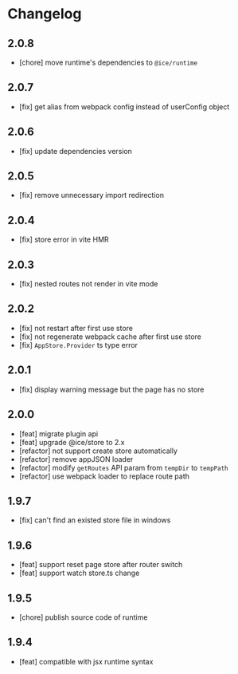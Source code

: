 # Changelog

## 2.0.8

- [chore] move runtime's dependencies to `@ice/runtime`

## 2.0.7

- [fix] get alias from webpack config instead of userConfig object

## 2.0.6

- [fix] update dependencies version

## 2.0.5

- [fix] remove unnecessary import redirection

## 2.0.4

- [fix] store error in vite HMR

## 2.0.3

- [fix] nested routes not render in vite mode

## 2.0.2

- [fix] not restart after first use store
- [fix] not regenerate webpack cache after first use store
- [fix] `AppStore.Provider` ts type error

## 2.0.1

- [fix] display warning message but the page has no store

## 2.0.0

- [feat] migrate plugin api
- [feat] upgrade @ice/store to 2.x
- [refactor] not support create store automatically
- [refactor] remove appJSON loader
- [refactor] modify `getRoutes` API param from `tempDir` to `tempPath`
- [refactor] use webpack loader to replace route path

## 1.9.7

- [fix] can't find an existed store file in windows

## 1.9.6

- [feat] support reset page store after router switch  
- [feat] support watch store.ts change

## 1.9.5

- [chore] publish source code of runtime

## 1.9.4

- [feat] compatible with jsx runtime syntax
